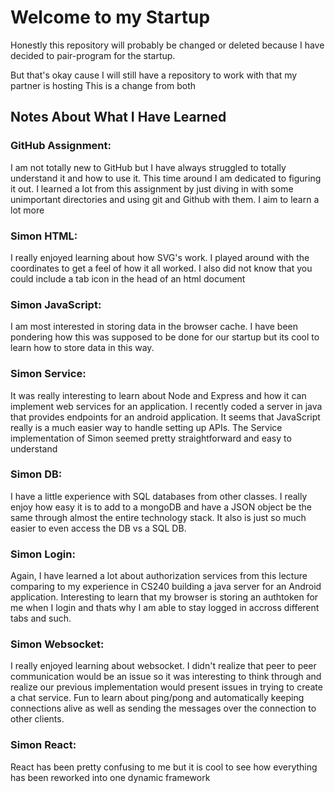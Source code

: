 # Welcome to my Startup

Honestly this repository will probably be changed or deleted because I have decided to pair-program for the startup.

But that's okay cause I will still have a repository to work with that my partner is hosting
This is a change from both



## Notes About What I Have Learned
### GitHub Assignment:  
I am not totally new to GitHub but I have always struggled to totally understand it and how to use it. This time around I am dedicated to figuring it out. I learned a lot from this assignment by just diving in with some unimportant directories and using git and Github with them. I aim to learn a lot more

### Simon HTML:  
I really enjoyed learning about how SVG's work. I played around with the coordinates to get a feel of how it all worked. I also did not know that you could include a tab icon in the head of an html document
    
### Simon JavaScript:  
I am most interested in storing data in the browser cache. I have been pondering how this was supposed to be done for our startup but its cool to learn how to store data in this way.
    
### Simon Service:  
It was really interesting to learn about Node and Express and how it can implement web services for an application. I recently coded a server in java that provides endpoints for an android application. It seems that JavaScript really is a much easier way to handle setting up APIs. The Service implementation of Simon seemed pretty straightforward and easy to understand
    
### Simon DB:  
I have a little experience with SQL databases from other classes. I really enjoy how easy it is to add to a mongoDB and have a JSON object be the same through almost the entire technology stack. It also is just so much easier to even access the DB vs a SQL DB.
    
### Simon Login:  
Again, I have learned a lot about authorization services from this lecture comparing to my experience in CS240 building a java server for an Android application. Interesting to learn that my browser is storing an authtoken for me when I login and thats why I am able to stay logged in accross different tabs and such.
    
### Simon Websocket:  
I really enjoyed learning about websocket. I didn't realize that peer to peer communication would be an issue so it was interesting to think through and realize our previous implementation would present issues in trying to create a chat service. Fun to learn about ping/pong and automatically keeping connections alive as well as sending the messages over the connection to other clients.
    
### Simon React:
React has been pretty confusing to me but it is cool to see how everything has been reworked into one dynamic framework
